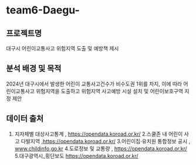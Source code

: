 # team6-Daegu-

## 프로젝트명 
대구시 어린이교통사고 위험지역 도출 및 예방책 제시

## 분석 배경 및 목적
2024년 대구시에서 발생한 어린이 교통사고건수가 비수도권 1위를 차지,
이에 따라 어린이교통사고 위험지역을 도출하고 
위험지역 사고예방 시설 설치 및 어린이보호구역 지정 제안


## 데이터 출처
1. 지자체별 대상사고통계 , https://opendata.koroad.or.kr/
2.스쿨존 내 어린이 사고 다발지역 ,https://opendata.koroad.or.kr/
3.어린이집·유치원 통합정보 공시 , www.childinfo.go.kr
4.도로정보 및 교통량 , https://opendata.koroad.or.kr/
5.대구광역시_횡단보도 https://opendata.koroad.or.kr/
